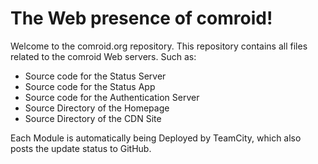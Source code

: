 # The Web presence of comroid!

Welcome to the comroid.org repository.
This repository contains all files related to the comroid Web servers.
Such as:
- Source code for the Status Server
- Source code for the Status App
- Source code for the Authentication Server
- Source Directory of the Homepage
- Source Directory of the CDN Site

Each Module is automatically being Deployed by TeamCity, which also posts the update status to GitHub.
